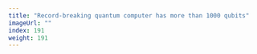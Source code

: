 ```yaml
---
title: "Record-breaking quantum computer has more than 1000 qubits"
imageUrl: ""
index: 191
weight: 191
---
```

